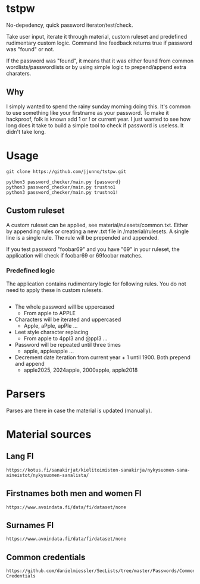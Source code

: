 # tstpw
No-depedency, quick password iterator/test/check.

Take user input, iterate it through material, custom ruleset and predefined rudimentary custom logic.
Command line feedback returns true if password was "found" or not.

If the password was "found", it means that it was either found from common wordlists/passwordlists or by using simple logic to prepend/append extra charaters.

## Why
I simply wanted to spend the rainy sunday morning doing this. It's common to use something like your firstname as your password. To make it hackproof, folk is known add 1 or ! or current year. I just wanted to see how long does it take to build a simple tool to check if password is useless. It didn't take long.

# Usage
```
git clone https://github.com/jjunno/tstpw.git

python3 password_checker/main.py {password}
python3 password_checker/main.py trustno1
python3 password_checker/main.py trustno1!
```

## Custom ruleset
A custom ruleset can be applied, see material/rulesets/common.txt. Either by appending rules or creating a new .txt file in /material/rulesets.
A single line is a single rule. The rule will be prepended and appended.

If you test password "foobar69" and you have "69" in your ruleset, the application will check if foobar69 or 69foobar matches.

### Predefined logic
The application contains rudimentary logic for following rules. You do not need to apply these in custom rulesets.
```
```
* The whole password will be uppercased
    * From apple to APPLE
* Characters will be iterated and uppercased
    *  Apple, aPple, apPle ...
* Leet style character replacing
    * From apple to 4ppl3 and @ppl3 ...
* Password will be repeated until three times
    * apple, appleapple ...
* Decrement date iteration from current year + 1 until 1900. Both prepend and append
    * apple2025, 2024apple, 2000apple, apple2018

# Parsers
Parses are there in case the material is updated (manually).

# Material sources
## Lang FI
```
https://kotus.fi/sanakirjat/kielitoimiston-sanakirja/nykysuomen-sana-aineistot/nykysuomen-sanalista/
```

## Firstnames both men and women FI
```
https://www.avoindata.fi/data/fi/dataset/none
```


## Surnames FI
```
https://www.avoindata.fi/data/fi/dataset/none
```

## Common credentials
```
https://github.com/danielmiessler/SecLists/tree/master/Passwords/Common-Credentials
```